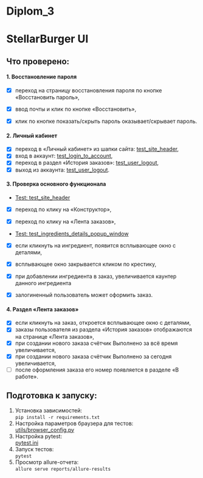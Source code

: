 # Diplom_3

# StellarBurger UI

## Что проверено:

#### 1. Восстановление пароля

- [x] переход на страницу восстановления пароля по кнопке «Восстановить пароль»,
- [x] ввод почты и клик по кнопке «Восстановить»,
- [x] клик по кнопке показать/скрыть пароль оказывает/скрывает пароль.


#### 2. Личный кабинет

- [x] переход в «Личный кабинет» из шапки сайта: [test_site_header](tests/test_header_page.py),
- [x] вход в аккаунт: [test_login_to_account](tests/test_login_page.py), 
- [x] переход в раздел «История заказов»: [test_user_logout](tests/test_profile_page.py),
- [x] выход из аккаунта: [test_user_logout](tests/test_profile_page.py).

#### 3. Проверка основного функционала

- [Test: test_site_header](tests/test_site_header.py)
- [x] переход по клику на «Конструктор»,
- [x] переход по клику на «Лента заказов»,


- [Test: test_ingredients_details_popup_window](tests/test_constructor_page.py)
- [x] если кликнуть на ингредиент, появится всплывающее окно с деталями,
- [x] всплывающее окно закрывается кликом по крестику,


- [x] при добавлении ингредиента в заказ, увеличивается каунтер данного ингредиента
- [x] залогиненный пользователь может оформить заказ.

#### 4. Раздел «Лента заказов»

- [x] если кликнуть на заказ, откроется всплывающее окно с деталями,
- [x] заказы пользователя из раздела «История заказов» отображаются на странице «Лента заказов»,
- [x] при создании нового заказа счётчик Выполнено за всё время увеличивается,
- [x] при создании нового заказа счётчик Выполнено за сегодня увеличивается,
- [ ] после оформления заказа его номер появляется в разделе «В работе».

## Подготовка к запуску:

1. Установка зависимостей:  
   ```pip install -r requirements.txt```
2. Настройка параметров браузера для тестов:  
   [utils/browser_config.py](utils/browser_config.py)
3. Настройка pytest:  
   [pytest.ini](pytest.ini)
4. Запуск тестов:  
   ```pytest```
5. Просмотр allure-отчета:  
   ```allure serve reports/allure-results```  